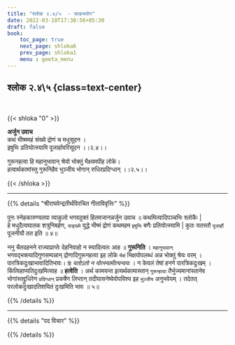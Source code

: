 ```yaml
---
title: "श्लोक २.४/५  - साङ्ययोग"
date: 2022-03-10T17:38:56+05:30
draft: false
book:
    toc_page: true
    next_page: shloka6
    prev_page: shloka1
    menu : geeta_menu
---
```




## श्लोक २.४\५ {class=text-center}

<br/>

{{< shloka  "0"  >}}

**अर्जुन उवाच**  
कथं भीष्ममहं संख्ये द्रोणं च मधुसूदन ।   
इषुभिः प्रतियोत्स्यामि पूजार्हावरिसूदन  ।।२.४।।

गुरूनहत्वा हि महानुभावान्
श्रेयो भोक्तुं भैक्ष्यमपीह लोके।    
हत्वार्थकामांस्तु गुरूनिहैव
भुञ्जीय भोगान् रुधिरप्रदिग्धान्  ।।२.५।।

{{< /shloka >}}

---

{{% details "श्रीराघवेन्द्रतीर्थविरचित गीताविवृत्तिः" %}}

पुनः स्नेहकारुण्यतया व्याकुलो भगवदुक्तं हितमजानन्नर्जुन
उवाच ॥ कथमित्यादिपञ्चभिः श्लोकैः |  
हे मधुदैत्यघातक शत्रुनिबर्हण, `सङ्ख्ये` युद्धे भीष्मं द्रोणं कथमहम  `इषुभिः` बणैः प्रतियोत्स्यामि | कुतः यतस्तौ
`पूजार्हौ` पूजनीयौ तत इति ॥ ४॥ 

ननु चैतदहनने राज्याप्राप्तेः देहनिवाहो न स्यादित्वतः आह ॥ **गुरूनिति** ।
`महानुभावान्` भगवद्भक्त्यादिगुणसम्पन्नान्‌ द्रोणादिगुरूनहत्वा इह लोके `भैक्षं` भिक्षयोपलब्धं अन्न भोक्तुं श्रेयः वरम्‌ । पारत्रिकदुःखाभावादितिभावः। `हि`
*यतोऽतो न योत्स्यामीत्यन्वयः* । न केवलं तेषां हनने पारत्रिकदुःखम्‌ ।
किंत्विहाप्यतिदुःखमित्याह ॥ **हत्वेति** । अर्थ कामयन्त इत्यर्थकामास्तान्‌
`गुरून्हत्वा` तैर्भुज्यमानांस्तानेव भोगांस्तद्द्रुधिरेण `प्रदिग्धान्` प्रकर्षेण लिप्तान्‌ तदीयासनेष्वेवोपविश्य इह `भु़ञ्जीय` अनुभवेयम्‌ । तदेतत्‌
परलोकदुःखादतिशयितं दुःखमिति भावः ॥ ५॥

{{% /details %}}

---

{{% details "पद विचार" %}}


{{% /details %}}
